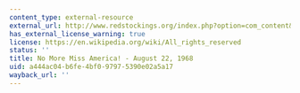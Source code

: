 ```yaml
---
content_type: external-resource
external_url: http://www.redstockings.org/index.php?option=com_content&view=article&id=65&Itemid=103
has_external_license_warning: true
license: https://en.wikipedia.org/wiki/All_rights_reserved
status: ''
title: No More Miss America! - August 22, 1968
uid: a444ac04-b6fe-4bf0-9797-5390e02a5a17
wayback_url: ''
---
```

